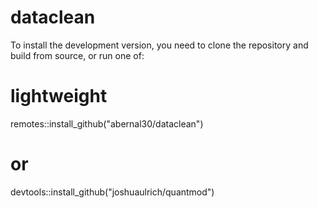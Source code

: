 # dataclean

To install the development version, you need to clone the repository and build from source, or run one of:

# lightweight
remotes::install_github("abernal30/dataclean")

# or
devtools::install_github("joshuaulrich/quantmod")
